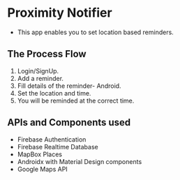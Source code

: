 # Proximity Notifier
- This app enables you to set location based reminders.

## The Process Flow

1. Login/SignUp.
2. Add a reminder.
3. Fill details of the reminder- Android.
3. Set the location and time.
4. You will be reminded at the correct time.

## APIs and Components used
- Firebase Authentication
- Firebase Realtime Database
- MapBox Places
- Androidx with Material Design components
- Google Maps API

